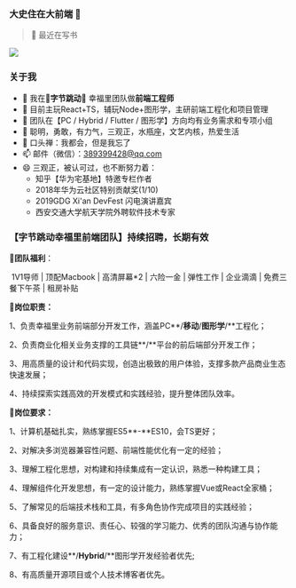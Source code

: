 ### 大史住在大前端 👋

> 💬 最近在写书

<a href="https://github.com/dashnowords/blogs">
<img align="center" src="https://github-readme-stats.vercel.app/api?username=dashnowords&show_icons=true&theme=buefy" /></a>

### 关于我

- 🔭 我在:musical_note:**字节跳动**:musical_note: 幸福里团队做**前端工程师**
- 🌱 目前主玩React+TS，辅玩Node+图形学，主研前端工程化和项目管理
- 👯 团队在【PC / Hybrid / Flutter / 图形学】方向均有业务需求和专项小组
- 🤔 聪明，勇敢，有力气，三观正，水瓶座，文艺内核，热爱生活
- 💬 口头禅：我都会，但是我忘了
- 📫 邮件（微信）：389399428@qq.com 
- 😄  三观正，被认可过，也不断努力着：
  - 知乎【华为宅基地】特邀专栏作者
  - 2018年华为云社区特别贡献奖(1/10)
  - 2019GDG Xi'an DevFest 闪电演讲嘉宾
  - 西安交通大学航天学院外聘软件技术专家




### 【字节跳动幸福里前端团队】持续招聘，长期有效

:cake:**团队福利**：

​     1V1导师 | 顶配Macbook | 高清屏幕*2 | 六险一金 | 弹性工作 | 企业滴滴 | 免费三餐下午茶 | 租房补贴

:muscle:**岗位职责：**

1、负责幸福里业务前端部分开发工作，涵盖PC**/**移动**/**图形学**/**工程化；

2、负责商业化相关业务支撑的工具链**/**平台的前后端部分开发工作；

3、用高质量的设计和代码实现，创造出极致的用户体验，支撑多款产品商业生态快速发展；

4、持续探索实践高效的开发模式和实践经验，提升整体团队效率。

:baby: ​**岗位要求：**

1、计算机基础扎实，熟练掌握ES5**-**ES10，会TS更好；

2、对解决多浏览器兼容性问题、前端性能优化有一定的经验；

3、理解工程化思想，对构建和持续集成有一定认识，熟悉一种构建工具；

4、理解组件化开发思想，有一定的设计能力，熟练掌握Vue或React全家桶；

5、了解常见的后端技术栈和工具，有多角色协作完成项目的实践经验；

6、具备良好的服务意识、责任心、较强的学习能力、优秀的团队沟通与协作能力；

7、有工程化建设**/**Hybrid**/**图形学开发经验者优先;

8、有高质量开源项目或个人技术博客者优先。

